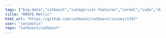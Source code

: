 ```yaml
---
tags: ["big-data","catboost","categorical-features","coreml","cuda","data-mining","data-science","decision-trees","feature-request","gbdt","gbm","gpu","gpu-computing","gradient-boosting","kaggle","machine-learning","python","r","tutorial"]
title: "RMSPE Metric"
html_url: "https://github.com/catboost/catboost/issues/1767"
user: "jonimatix"
repo: "catboost/catboost"
---
```


